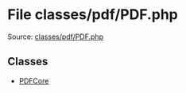 File classes/pdf/PDF.php
=========

Source: [classes/pdf/PDF.php](https://github.com/PrestaShop/PrestaShop/blob/1.5.6.1/classes/pdf/PDF.php)


Classes
-------

* [PDFCore](class.PDFCore.md)

